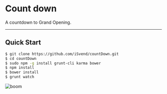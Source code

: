 # Count down

A countdown to Grand Opening.

***

## Quick Start
```sh
$ git clone https://github.com/iSvend/countDown.git
$ cd countDown
$ sudo npm -g install grunt-cli karma bower
$ npm install
$ bower install
$ grunt watch
```
![boom](http://i.giphy.com/H6jVFw6KGRNmM.gif)
